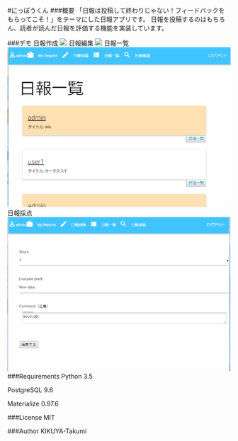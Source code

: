 #にっぽうくん
###概要
「日報は投稿して終わりじゃない！フィードバックをもらってこそ！」をテーマにした日報アプリです。
日報を投稿するのはもちろん、読者が読んだ日報を評価する機能を実装しています。

###デモ
日報作成
![](/images/report_entry.jpg)
日報編集
![](NippoKun/images/report_edit.jpg)
日報一覧
![](NippoKun/images/index.jpg)
日報採点
![](NippoKun/images/score.jpg)
###Requirements
Python 3.5

PostgreSQL 9.6

Materialize 0.97.6


###License
MIT

###Author
KIKUYA-Takumi